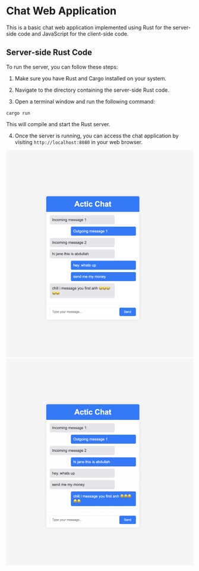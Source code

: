 # Chat Web Application

This is a basic chat web application implemented using Rust for the server-side code and JavaScript for the client-side code.

## Server-side Rust Code

To run the server, you can follow these steps:

1. Make sure you have Rust and Cargo installed on your system.

2. Navigate to the directory containing the server-side Rust code.

3. Open a terminal window and run the following command:


```shell
cargo run
```

This will compile and start the Rust server.

4. Once the server is running, you can access the chat application by visiting `http://localhost:8080` in your web browser.


![Chat App Screenshot](pic1.png)
![Chat App Screenshot](pic2.png)